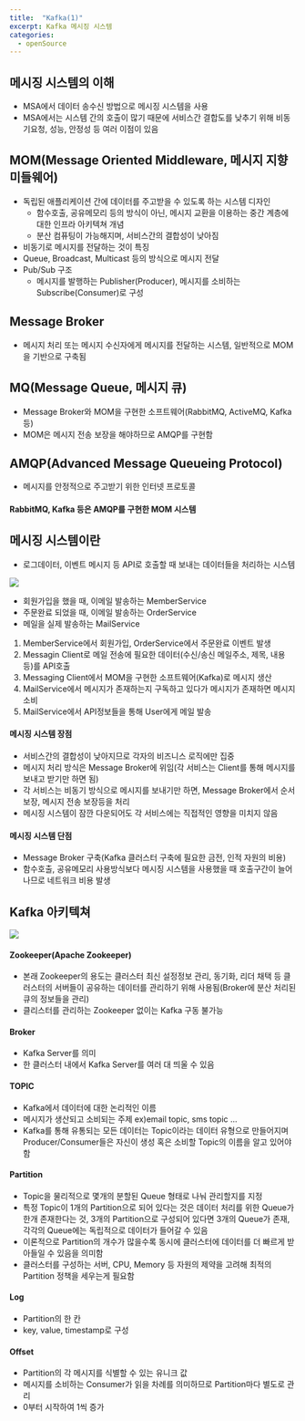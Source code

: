 ```yaml
---
title:  "Kafka(1)"
excerpt: Kafka 메시징 시스템
categories:
  - openSource
---
```


## 메시징 시스템의 이해
- MSA에서 데이터 송수신 방법으로 메시징 시스템을 사용
- MSA에서는 시스템 간의 호출이 많기 때문에 서비스간 결합도를 낮추기 위해 비동기요청, 성능, 안정성 등 여러 이점이 있음

## MOM(Message Oriented Middleware, 메시지 지향 미들웨어)
- 독립된 애플리케이션 간에 데이터를 주고받을 수 있도록 하는 시스템 디자인
  - 함수호출, 공유메모리 등의 방식이 아닌, 메시지 교환을 이용하는 중간 계층에 대한 인프라 아키텍쳐 개념
  - 분산 컴퓨팅이 가능해지며, 서비스간의 결합성이 낮아짐
- 비동기로 메시지를 전달하는 것이 특징
- Queue, Broadcast, Multicast 등의 방식으로 메시지 전달
- Pub/Sub 구조
  - 메시지를 발행하는 Publisher(Producer), 메시지를 소비하는 Subscribe(Consumer)로 구성

## Message Broker
- 메시지 처리 또는 메시지 수신자에게 메시지를 전달하는 시스템, 일반적으로 MOM을 기반으로 구축됨

## MQ(Message Queue, 메시지 큐)
- Message Broker와 MOM을 구현한 소프트웨어(RabbitMQ, ActiveMQ, Kafka 등)
- MOM은 메시지 전송 보장을 해야하므로 AMQP를 구현함

## AMQP(Advanced Message Queueing Protocol)
- 메시지를 안정적으로 주고받기 위한 인터넷 프로토콜

#### RabbitMQ, Kafka 등은 AMQP를 구현한 MOM 시스템

## 메시징 시스템이란
- 로그데이터, 이벤트 메시지 등 API로 호출할 때 보내는 데이터들을 처리하는 시스템

<img src="https://cys779988.github.io/assets/img/kafka(1).PNG">

- 회원가입을 했을 때, 이메일 발송하는 MemberService
- 주문완료 되었을 때, 이메일 발송하는 OrderService
- 메일을 실제 발송하는 MailService

  
1. MemberService에서 회원가입, OrderService에서 주문완료 이벤트 발생
2. Messagin Client로 메일 전송에 필요한 데이터(수신/송신 메일주소, 제목, 내용 등)를 API호출
3. Messaging Client에서 MOM을 구현한 소프트웨어(Kafka)로 메시지 생산
4. MailService에서 메시지가 존재하는지 구독하고 있다가 메시지가 존재하면 메시지 소비
5. MailService에서 API정보들을 통해 User에게 메일 발송


#### 메시징 시스템 장점
- 서비스간의 결합성이 낮아지므로 각자의 비즈니스 로직에만 집중
- 메시지 처리 방식은 Message Broker에 위임(각 서비스는 Client를 통해 메시지를 보내고 받기만 하면 됨)
- 각 서비스는 비동기 방식으로 메시지를 보내기만 하면, Message Broker에서 순서보장, 메시지 전송 보장등을 처리
- 메시징 시스템이 잠깐 다운되어도 각 서비스에는 직접적인 영향을 미치지 않음

#### 메시징 시스템 단점
- Message Broker 구축(Kafka 클러스터 구축에 필요한 금전, 인적 자원의 비용)
- 함수호출, 공유메모리 사용방식보다 메시징 시스템을 사용했을 때 호출구간이 늘어나므로 네트워크 비용 발생


## Kafka 아키텍쳐

<img src="https://cys779988.github.io/assets/img/kafka(3).PNG">

#### Zookeeper(Apache Zookeeper)
- 본래 Zookeeper의 용도는 클러스터 최신 설정정보 관리, 동기화, 리더 채택 등 클러스터의 서버들이 공유하는 데이터를 관리하기 위해 사용됨(Broker에 분산 처리된 큐의 정보들을 관리)
- 클리스터를 관리하는 Zookeeper 없이는 Kafka 구동 불가능

#### Broker
- Kafka Server를 의미
- 한 클러스터 내에서 Kafka Server를 여러 대 띄울 수 있음


#### TOPIC
- Kafka에서 데이터에 대한 논리적인 이름
- 메시지가 생산되고 소비되는 주제 ex)email topic, sms topic ...
- Kafka를 통해 유통되는 모든 데이터는 Topic이라는 데이터 유형으로 만들어지며 Producer/Consumer들은 자신이 생성 혹은 소비할 Topic의 이름을 알고 있어야함

#### Partition
- Topic을 물리적으로 몇개의 분할된 Queue 형태로 나눠 관리할지를 지정
- 특정 Topic이 1개의 Partition으로 되어 있다는 것은 데이터 처리를 위한 Queue가 한개 존재한다는 것, 3개의 Partition으로 구성되어 있다면 3개의 Queue가 존재, 각각의 Queue에는 독립적으로 데이터가 들어갈 수 있음
- 이론적으로 Partition의 개수가 많을수록 동시에 클러스터에 데이터를 더 빠르게 받아들일 수 있음을 의미함
- 클러스터를 구성하는 서버, CPU, Memory 등 자원의 제약을 고려해 최적의 Partition 정책을 세우는게 필요함

#### Log
- Partition의 한 칸
- key, value, timestamp로 구성

#### Offset
- Partition의 각 메시지를 식별할 수 있는 유니크 값
- 메시지를 소비하는 Consumer가 읽을 차례를 의미하므로 Partition마다 별도로 관리
- 0부터 시작하여 1씩 증가
